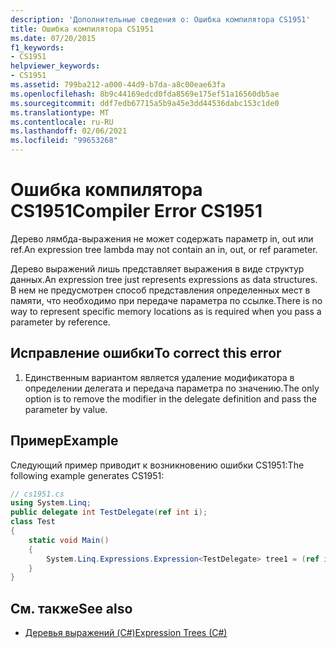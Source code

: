 ```yaml
---
description: 'Дополнительные сведения о: Ошибка компилятора CS1951'
title: Ошибка компилятора CS1951
ms.date: 07/20/2015
f1_keywords:
- CS1951
helpviewer_keywords:
- CS1951
ms.assetid: 799ba212-a000-44d9-b7da-a8c00eae63fa
ms.openlocfilehash: 8b9c44169edcd0fda8569e175ef51a16560db5ae
ms.sourcegitcommit: ddf7edb67715a5b9a45e3dd44536dabc153c1de0
ms.translationtype: MT
ms.contentlocale: ru-RU
ms.lasthandoff: 02/06/2021
ms.locfileid: "99653268"
---
```

# <a name="compiler-error-cs1951"></a><span data-ttu-id="2365a-103">Ошибка компилятора CS1951</span><span class="sxs-lookup"><span data-stu-id="2365a-103">Compiler Error CS1951</span></span>

<span data-ttu-id="2365a-104">Дерево лямбда-выражения не может содержать параметр in, out или ref.</span><span class="sxs-lookup"><span data-stu-id="2365a-104">An expression tree lambda may not contain an in, out, or ref parameter.</span></span>  
  
 <span data-ttu-id="2365a-105">Дерево выражений лишь представляет выражения в виде структур данных.</span><span class="sxs-lookup"><span data-stu-id="2365a-105">An expression tree just represents expressions as data structures.</span></span> <span data-ttu-id="2365a-106">В нем не предусмотрен способ представления определенных мест в памяти, что необходимо при передаче параметра по ссылке.</span><span class="sxs-lookup"><span data-stu-id="2365a-106">There is no way to represent specific memory locations as is required when you pass a parameter by reference.</span></span>  
  
## <a name="to-correct-this-error"></a><span data-ttu-id="2365a-107">Исправление ошибки</span><span class="sxs-lookup"><span data-stu-id="2365a-107">To correct this error</span></span>  
  
1. <span data-ttu-id="2365a-108">Единственным вариантом является удаление модификатора в определении делегата и передача параметра по значению.</span><span class="sxs-lookup"><span data-stu-id="2365a-108">The only option is to remove the modifier in the delegate definition and pass the parameter by value.</span></span>  
  
## <a name="example"></a><span data-ttu-id="2365a-109">Пример</span><span class="sxs-lookup"><span data-stu-id="2365a-109">Example</span></span>  

 <span data-ttu-id="2365a-110">Следующий пример приводит к возникновению ошибки CS1951:</span><span class="sxs-lookup"><span data-stu-id="2365a-110">The following example generates CS1951:</span></span>  
  
```csharp  
// cs1951.cs  
using System.Linq;  
public delegate int TestDelegate(ref int i);  
class Test  
{  
    static void Main()  
    {  
        System.Linq.Expressions.Expression<TestDelegate> tree1 = (ref int x) => x; // CS1951  
    }  
}  
```  
  
## <a name="see-also"></a><span data-ttu-id="2365a-111">См. также</span><span class="sxs-lookup"><span data-stu-id="2365a-111">See also</span></span>

- [<span data-ttu-id="2365a-112">Деревья выражений (C#)</span><span class="sxs-lookup"><span data-stu-id="2365a-112">Expression Trees (C#)</span></span>](../programming-guide/concepts/expression-trees/index.md)
